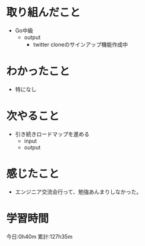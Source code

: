 # 取り組んだこと
  - Go中級
    - output
      - twitter cloneのサインアップ機能作成中

# わかったこと
  - 特になし

# 次やること
  - 引き続きロードマップを進める
    - input
    - output

# 感じたこと
 - エンジニア交流会行って、勉強あんまりしなかった。

# 学習時間
今日:0h40m
累計:127h35m
